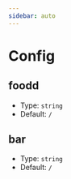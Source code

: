 ```yaml
---
sidebar: auto
---
```


# Config

## foodd

- Type: `string`
- Default: `/`

## bar

- Type: `string`
- Default: `/`
